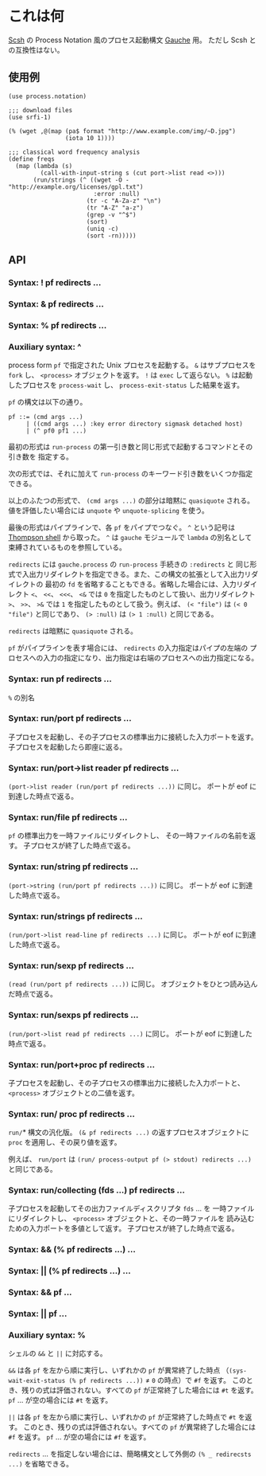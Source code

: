 # これは何
[Scsh](http://www.scsh.net/) の Process Notation 風のプロセス起動構文
[Gauche](http://practical-scheme.net/gauche/) 用。
ただし Scsh との互換性はない。

## 使用例

    (use process.notation)

    ;;; download files
    (use srfi-1)

    (% (wget ,@(map (pa$ format "http://www.example.com/img/~D.jpg")
                    (iota 10 1))))

    ;;; classical word frequency analysis
    (define freqs
      (map (lambda (s)
             (call-with-input-string s (cut port->list read <>)))
           (run/strings (^ ((wget -O - "http://example.org/licenses/gpl.txt")
                            :error :null)
                          (tr -c "A-Za-z" "\n")
                          (tr "A-Z" "a-z")
                          (grep -v "^$")
                          (sort)
                          (uniq -c)
                          (sort -rn)))))

## API
### Syntax: ! pf redirects ...
### Syntax: & pf redirects ...
### Syntax: % pf redirects ...
### Auxiliary syntax: ^
process form `pf` で指定された Unix プロセスを起動する。
`&` はサブプロセスを `fork` し、 `<process>` オブジェクトを返す。
`!` は `exec` して返らない。 `%` は起動したプロセスを
`process-wait` し、 `process-exit-status` した結果を返す。

`pf` の構文は以下の通り。

    pf ::= (cmd args ...)
         | ((cmd args ...) :key error directory sigmask detached host)
         | (^ pf0 pf1 ...)

最初の形式は `run-process` の第一引き数と同じ形式で起動するコマンドとその引き数を
指定する。

次の形式では、それに加えて `run-process` のキーワード引き数をいくつか指定できる。

以上のふたつの形式で、 `(cmd args ...)` の部分は暗黙に `quasiquote` される。
値を評価したい場合には `unquote` や `unquote-splicing` を使う。

最後の形式はパイプラインで、各 `pf` をパイプでつなぐ。 `^` という記号は
[Thompson shell](http://en.wikipedia.org/wiki/Thompson_shell) から取った。
`^` は `gauche` モジュールで `lambda` の別名として束縛されているものを参照している。

`redirects` には `gauche.process` の `run-process` 手続きの `:redirects` と
同じ形式で入出力リダイレクトを指定できる。また、この構文の拡張として入出力リダイレクトの
最初の `fd` を省略することもできる。省略した場合には、入力リダイレクト
`<`、 `<<`、 `<<<`、 `<&` では `0` を指定したものとして扱い、出力リダイレクト
`>`、 `>>`、 `>&` では `1` を指定したものとして扱う。例えば、 `(< "file")` は
`(< 0 "file")` と同じであり、 `(> :null)` は `(> 1 :null)` と同じである。

`redirects` は暗黙に `quasiquote` される。

`pf` がパイプラインを表す場合には、 `redirects` の入力指定はパイプの左端の
プロセスへの入力の指定になり、出力指定は右端のプロセスへの出力指定になる。

### Syntax: run pf redirects ...
`%` の別名

### Syntax: run/port pf redirects ...
子プロセスを起動し、その子プロセスの標準出力に接続した入力ポートを返す。
子プロセスを起動したら即座に返る。

### Syntax: run/port->list reader pf redirects ...
`(port->list reader (run/port pf redirects ...))` に同じ。
ポートが eof に到達した時点で返る。

### Syntax: run/file pf redirects ...
`pf` の標準出力を一時ファイルにリダイレクトし、 その一時ファイルの名前を返す。
子プロセスが終了した時点で返る。

### Syntax: run/string pf redirects ...
`(port->string (run/port pf redirects ...))` に同じ。
ポートが eof に到達した時点で返る。

### Syntax: run/strings pf redirects ...
`(run/port->list read-line pf redirects ...)` に同じ。
ポートが eof に到達した時点で返る。

### Syntax: run/sexp pf redirects ...
`(read (run/port pf redirects ...))` に同じ。
オブジェクトをひとつ読み込んだ時点で返る。

### Syntax: run/sexps pf redirects ...
`(run/port->list read pf redirects ...)` に同じ。
ポートが eof に到達した時点で返る。

### Syntax: run/port+proc pf redirects ...
子プロセスを起動し、その子プロセスの標準出力に接続した入力ポートと、
`<process>` オブジェクトとの二値を返す。

### Syntax: run/ proc pf redirects ...
`run/`* 構文の汎化版。 `(& pf redirects ...)` の返すプロセスオブジェクトに
`proc` を適用し、その戻り値を返す。

例えば、 `run/port` は `(run/ process-output pf (> stdout) redirects ...)`
と同じである。

### Syntax: run/collecting (fds ...) pf redirects ...
子プロセスを起動してその出力ファイルディスクリプタ `fds` ... を
一時ファイルにリダイレクトし、 `<process>` オブジェクトと、その一時ファイルを
読み込むための入力ポートを多値として返す。
子プロセスが終了した時点で返る。

### Syntax: && (% pf redirects ...) ...
### Syntax: || (% pf redirects ...) ...
### Syntax: && pf ...
### Syntax: || pf ...
### Auxiliary syntax: %
シェルの `&&` と `||` に対応する。

`&&` は各 `pf` を左から順に実行し、いずれかの `pf` が異常終了した時点
（`(sys-wait-exit-status (% pf redirects ...))` ≠ `0` の時点）で `#f` を返す。
このとき、残りの式は評価されない。すべての `pf` が正常終了した場合には `#t` を返す。
`pf` ... が空の場合には `#t` を返す。

`||` は各 `pf` を左から順に実行し、いずれかの `pf` が正常終了した時点で `#t` を返す。
このとき、残りの式は評価されない。すべての `pf` が異常終了した場合には `#f` を返す。
`pf` ... が空の場合には `#f` を返す。

`redirects` ... を指定しない場合には、簡略構文として外側の
`(% _ redirecsts ...)` を省略できる。
